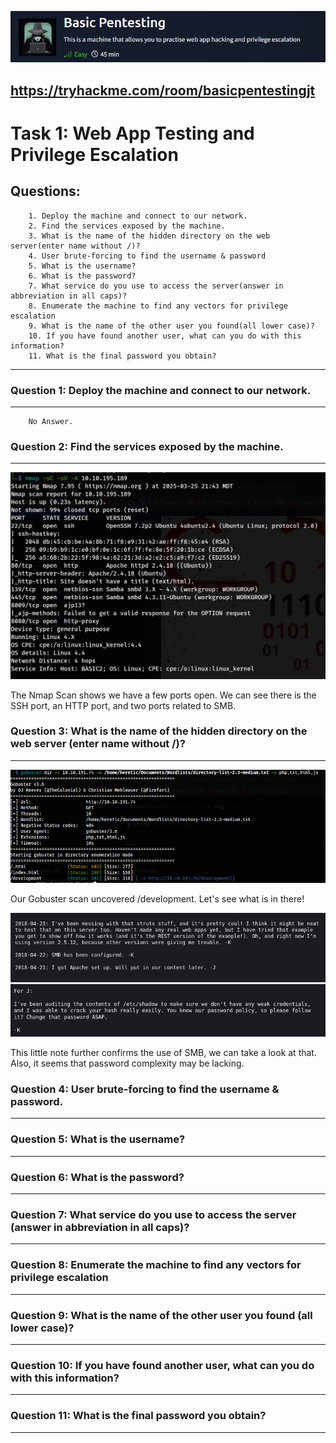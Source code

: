 ![Basic Pentesting/img/Header.png](https://github.com/h3r37ix/THM-Walkthroughs/blob/main/Basic%20Pentesting/img/Header.png)

 https://tryhackme.com/room/basicpentestingjt
---
# Task 1: Web App Testing and Privilege Escalation
## Questions:
        1. Deploy the machine and connect to our network.
        2. Find the services exposed by the machine.
        3. What is the name of the hidden directory on the web server(enter name without /)?
        4. User brute-forcing to find the username & password
        5. What is the username?
        6. What is the password?
        7. What service do you use to access the server(answer in abbreviation in all caps)?
        8. Enumerate the machine to find any vectors for privilege escalation
        9. What is the name of the other user you found(all lower case)?
        10. If you have found another user, what can you do with this information?
        11. What is the final password you obtain?
---
### Question 1: Deploy the machine and connect to our network.
---
        No Answer.
### Question 2: Find the services exposed by the machine.
---
![Basic Pentesting/img/nmap.png](https://github.com/h3r37ix/THM-Walkthroughs/blob/main/Basic%20Pentesting/img/nmap.png)
 
  The Nmap Scan shows we have a few ports open. We can see there is the SSH port, an HTTP port, and two ports related to SMB.

### Question 3: What is the name of the hidden directory on the web server (enter name without /)?
---
![Basic Pentesting/img/Gobuster.png](https://github.com/h3r37ix/THM-Walkthroughs/blob/main/Basic%20Pentesting/img/Gobuster.png)

  Our Gobuster scan uncovered /development. Let's see what is in there!
 
![Basic Pentesting/img/Gobuster.png](https://github.com/h3r37ix/THM-Walkthroughs/blob/main/Basic%20Pentesting/img/devtxt.png)
![Basic Pentesting/img/Gobuster.png](https://github.com/h3r37ix/THM-Walkthroughs/blob/main/Basic%20Pentesting/img/devj.png)

This little note further confirms the use of SMB, we can take a look at that. Also, it seems that password complexity may be lacking.

### Question 4: User brute-forcing to find the username & password.
---

### Question 5: What is the username?
---

### Question 6: What is the password?
---

### Question 7: What service do you use to access the server (answer in abbreviation in all caps)?
---

### Question 8: Enumerate the machine to find any vectors for privilege escalation
---

### Question 9: What is the name of the other user you found (all lower case)?
---

### Question 10: If you have found another user, what can you do with this information?
---

### Question 11: What is the final password you obtain?
---
